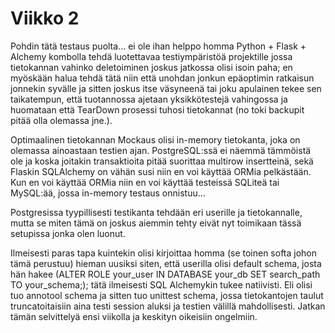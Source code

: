 # Viikko 2

Pohdin tätä testaus puolta... ei ole ihan helppo homma Python + Flask + Alchemy kombolla tehdä luotettavaa testiympäristöä projektille jossa tietokannan vahinko deletoiminen joskus jatkossa olisi isoin paha; en myöskään halua tehdä tätä niin että unohdan jonkun epäoptimin ratkaisun jonnekin syvälle ja sitten joskus itse väsyneenä tai joku apulainen tekee sen taikatempun, että tuotannossa ajetaan yksikkötestejä vahingossa ja huomataan että TearDown prosessi tuhosi tietokannat (no toki backupit pitää olla olemassa jne.).

Optimaalinen tietokannan Mockaus olisi in-memory tietokanta, joka on olemassa ainoastaan testien ajan. PostgreSQL:ssä ei näemmä tämmöistä ole ja koska joitakin transaktioita pitää suorittaa multirow insertteinä, sekä Flaskin SQLAlchemy on vähän susi niin en voi käyttää ORMia pelkästään. Kun en voi käyttää ORMia niin en voi käyttää testeissä SQLiteä tai MySQL:ää, jossa in-memory testaus onnistuu...

Postgresissa tyypillisesti testikanta tehdään eri userille ja tietokannalle, mutta se miten tämä on joskus aiemmin tehty eivät nyt toimikaan tässä setupissa jonka olen luonut.

Ilmeisesti paras tapa kuintekin olisi kirjoittaa homma (se toinen softa johon tämä perustuu) hieman uusiksi siten, että userilla olisi default schema, josta hän hakee (ALTER ROLE your_user IN DATABASE your_db SET search_path TO your_schema;); tätä ilmeisesti SQL Alchemykin tukee natiivisti. Eli olisi tuo annotool schema ja sitten tuo unittest schema, jossa tietokantojen taulut truncatoitaisiin aina testi session aluksi ja testien välillä mahdollisesti. Jatkan tämän selvittelyä ensi viikolla ja keskityn oikeisiin ongelmiin.

